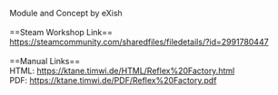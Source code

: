 Module and Concept by eXish<br/>
<br/>
==Steam Workshop Link==<br/>
https://steamcommunity.com/sharedfiles/filedetails/?id=2991780447<br/>
<br/>
==Manual Links==<br/>
HTML: https://ktane.timwi.de/HTML/Reflex%20Factory.html<br/>
PDF: https://ktane.timwi.de/PDF/Reflex%20Factory.pdf<br/>
